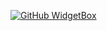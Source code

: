 [![GitHub WidgetBox](https://github-widgetbox.vercel.app/api/skills?languages=js,php,python,html,css,json,mysql,lua,markdown)](https://github.com/Jurredr/github-widgetbox)

